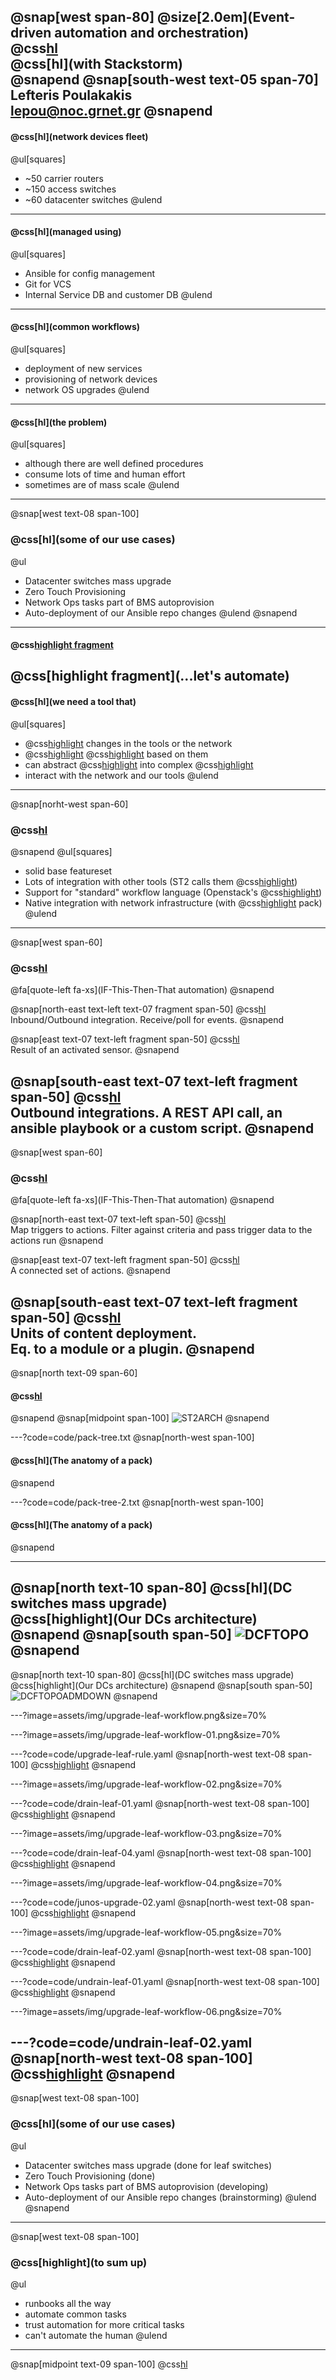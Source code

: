 @snap[west span-80]
@size[2.0em](Event-driven automation and orchestration)  
@css[hl](@GRNET)  
@css[hl](with Stackstorm)  
@snapend
@snap[south-west text-05 span-70]
Lefteris Poulakakis  
lepou@noc.grnet.gr
@snapend
---
#### @css[hl](network devices fleet)
@ul[squares]
 - ~50 carrier routers
 - ~150 access switches
 - ~60 datacenter switches
@ulend
---
#### @css[hl](managed using)
@ul[squares]
 - Ansible for config management
 - Git for VCS
 - Internal Service DB and customer DB
@ulend
---
#### @css[hl](common workflows)
@ul[squares]
 - deployment of new services
 - provisioning of network devices
 - network OS upgrades
@ulend 
---
#### @css[hl](the problem)
@ul[squares]
 - although there are well defined procedures
 - consume lots of time and human effort
 - sometimes are of mass scale 
@ulend
---
@snap[west text-08 span-100]
### @css[hl](some of our use cases)
@ul
- Datacenter switches mass upgrade
- Zero Touch Provisioning
- Network Ops tasks part of BMS autoprovision
- Auto-deployment of our Ansible repo changes
@ulend
@snapend
---
#### @css[highlight fragment](So...)  
@css[highlight fragment](...let's automate)  
---
#### @css[hl](we need a tool that)
@ul[squares]
 - @css[highlight](senses) changes in the tools or the network
 - @css[highlight](trigger) @css[highlight](actions) based on them
 - can abstract @css[highlight](actions) into complex @css[highlight](workflows)
 - interact with the network and our tools
@ulend
---
@snap[norht-west span-60]
### @css[hl](Stackstorm)
@snapend
@ul[squares]
- solid base featureset
- Lots of integration with other tools  (ST2 calls them @css[highlight](packs))
- Support for "standard" workflow language (Openstack's @css[highlight](Mistral))
- Native integration with network infrastructure (with @css[highlight](NAPALM) pack)
@ulend
---
@snap[west span-60]
### @css[hl](Stackstorm)
@fa[quote-left fa-xs](IF-This-Then-That automation)
@snapend

@snap[north-east text-left text-07 fragment span-50]
@css[hl](Sensors)  
Inbound/Outbound integration. Receive/poll for events.
@snapend

@snap[east text-07 text-left fragment span-50]
@css[hl](Triggers)  
Result of an activated sensor.
@snapend

@snap[south-east text-07 text-left fragment span-50]
@css[hl](Actions)  
Outbound integrations. A REST API call, an ansible playbook or a custom script.
@snapend
---
@snap[west span-60]
### @css[hl](Stackstorm)
@fa[quote-left fa-xs](IF-This-Then-That automation)
@snapend

@snap[north-east text-07 text-left span-50]
@css[hl](Rules)  
Map triggers to actions. Filter against criteria and pass trigger data to the actions run
@snapend

@snap[east text-07 text-left fragment span-50]
@css[hl](Workflows)  
A connected set of actions. 
@snapend

@snap[south-east text-07 text-left fragment span-50]
@css[hl](Packs)  
Units of content deployment.  
Eq. to a module or a plugin.
@snapend
---
@snap[north text-09 span-60]
#### @css[hl](Architecture)
@snapend
@snap[midpoint span-100]
![ST2ARCH](assets/img/st2_architecture_diagram.jpg)
@snapend

---?code=code/pack-tree.txt
@snap[north-west  span-100]
#### @css[hl](The anatomy of a pack)  
@snapend

---?code=code/pack-tree-2.txt
@snap[north-west  span-100]
#### @css[hl](The anatomy of a pack)  
@snapend

---
@snap[north text-10 span-80]
@css[hl](DC switches mass upgrade)  
@css[highlight](Our DCs architecture)
@snapend
@snap[south span-50]
![DCFTOPO](assets/img/simple_dcf_mclag.png)
@snapend
---
@snap[north text-10 span-80]
@css[hl](DC switches mass upgrade)  
@css[highlight](Our DCs architecture)
@snapend
@snap[south span-50]
![DCFTOPOADMDOWN](assets/img/simple_dcf_mclag_adm_down.png)
@snapend

---?image=assets/img/upgrade-leaf-workflow.png&size=70%

---?image=assets/img/upgrade-leaf-workflow-01.png&size=70%

---?code=code/upgrade-leaf-rule.yaml
@snap[north-west text-08 span-100]
@css[highlight](rules/upgrade-leaf.yaml)
@snapend

---?image=assets/img/upgrade-leaf-workflow-02.png&size=70%

---?code=code/drain-leaf-01.yaml
@snap[north-west text-08 span-100]
@css[highlight](actions/workflows/upgrade-leaf.yaml)
@snapend

---?image=assets/img/upgrade-leaf-workflow-03.png&size=70%

---?code=code/drain-leaf-04.yaml
@snap[north-west text-08 span-100]
@css[highlight](actions/workflows/drain-leaf.yaml)
@snapend

---?image=assets/img/upgrade-leaf-workflow-04.png&size=70%

---?code=code/junos-upgrade-02.yaml
@snap[north-west text-08 span-100]
@css[highlight](actions/workflows/junos-upgrade.yaml)
@snapend

---?image=assets/img/upgrade-leaf-workflow-05.png&size=70%

---?code=code/drain-leaf-02.yaml
@snap[north-west text-08 span-100]
@css[highlight](actions/workflows/undrain-leaf.yaml)
@snapend

---?code=code/undrain-leaf-01.yaml
@snap[north-west text-08 span-100]
@css[highlight](actions/workflows/undrain-leaf.yaml)
@snapend

---?image=assets/img/upgrade-leaf-workflow-06.png&size=70%

---?code=code/undrain-leaf-02.yaml
@snap[north-west text-08 span-100]
@css[highlight](actions/workflows/undrain-leaf.yaml)
@snapend
---
@snap[west text-08 span-100]
### @css[hl](some of our use cases)
@ul[](false)
- Datacenter switches mass upgrade (done for leaf switches)
- Zero Touch Provisioning (done)
- Network Ops tasks part of BMS autoprovision (developing)
- Auto-deployment of our Ansible repo changes (brainstorming)
@ulend
@snapend
---
@snap[west text-08 span-100]
### @css[highlight](to sum up)
@ul
- runbooks all the way
- automate common tasks
- trust automation for more critical tasks
- can't automate the human
@ulend
---
@snap[midpoint text-09 span-100]
@css[hl](Questions?)
